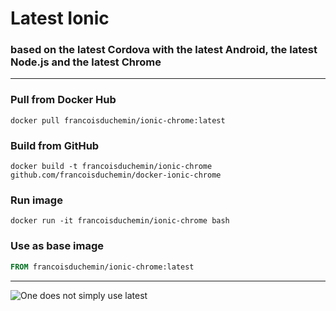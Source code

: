 # Latest Ionic
### based on the latest Cordova with the latest Android, the latest Node.js and the latest Chrome
----
### Pull from Docker Hub
```
docker pull francoisduchemin/ionic-chrome:latest
```

### Build from GitHub
```
docker build -t francoisduchemin/ionic-chrome github.com/francoisduchemin/docker-ionic-chrome
```

### Run image
```
docker run -it francoisduchemin/ionic-chrome bash
```

### Use as base image
```Dockerfile
FROM francoisduchemin/ionic-chrome:latest
```


----

![One does not simply use latest](https://i.imgflip.com/1fgwxr.jpg)